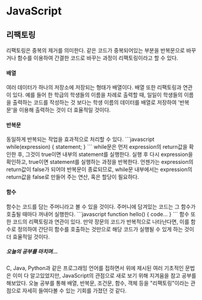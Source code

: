 <h1>JavaScript</h1>
<h2>리팩토링</h2>
리팩토링은 중복의 제거를 의미한다. 같은 코드가 중복되어있는 부분을 반복문으로 바꾸거나 함수를 이용하여 간결한 코드로 바꾸는 과정이 리팩토링이라고 할 수 있다.
<h4>배열</h4>
여러 데이터가 하나의 저장소에 저장되는 형태가 배열이다. 배열 또한 리팩토링과 연관이 있다. 예를 들어 한 학급의 학생들의 이름을 차례로 출력할 때, 일일이 학생들의 이름을 출력하는 코드를 작성하는 것 보다는 학생 이름의 데이터를 배열로 저장하여 '반복문'을 이용해 출력하는 것이 더 효율적일 것이다.
<h4>반복문</h4>
동일하게 반복되는 작업을 효과적으로 처리할 수 있다. 
```javascript
while(expression) {
    statement;
}
```
while문은 먼저 expression의 return값을 확인한 후, 그것이 true이면 내부의 statement를 실행한다. 실행 후 다시 expression을 확인하고, true이면 statement를 실행하는 과정을 반복한다. 언젠가는 expression의 return값이 false가 되어야 반복문이 종료되므로, while문 내부에서는 expression의 return값을 false로 만들어 주는 연산, 혹은 할당이 필요하다.
<h4>함수</h4>
함수는 코드를 담는 주머니라고 볼 수 있을 것이다. 주머니에 담겨있는 코드는 그 함수가 호출될 때마다 꺼내어 실행한다. 
```javascript
function hello() {
    code...
}
```
함수 또한 코드의 리팩토링과 연관이 있다. 만약 장문의 코드가 반복적으로 나타난다면, 이를 함수로 정의하여 간단히 함수를 호출하는 것만으로 해당 코드가 실행될 수 있게 하는 것이 더 효율적일 것이다.
<h5>오늘의 공부를 마치며...</h5>
C, Java, Python과 같은 프로그래밍 언어를 접하면서 위에 제시된 여러 기초적인 문법은 이미 다 알고있었지만, JavaScript의 관점으로 새로 보기 위해 지겨움을 참고 공부를 해보았다. 오늘 공부를 통해 배열, 반복문, 조건문, 함수, 객체 등을 "리팩토링"이라는 관점으로 자세히 들여다볼 수 있는 기회를 가졌던 것 같다.
